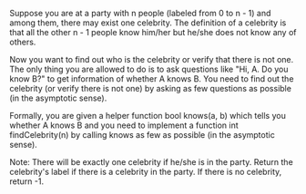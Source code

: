 Suppose you are at a party with n people (labeled from 0 to n - 1) and among them, there may exist one celebrity. The definition of a celebrity is that all the other n - 1 people know him/her but he/she does not know any of others.

Now you want to find out who is the celebrity or verify that there is not one. The only thing you are allowed to do is to ask questions like "Hi, A. Do you know B?" to get information of whether A knows B. You need to find out the celebrity (or verify there is not one) by asking as few questions as possible (in the asymptotic sense).

Formally, you are given a helper function bool knows(a, b) which tells you whether A knows B and you need to implement a function int findCelebrity(n) by calling knows as few as possible (in the asymptotic sense).

Note: There will be exactly one celebrity if he/she is in the party. Return the celebrity's label if there is a celebrity in the party. If there is no celebrity, return -1.
